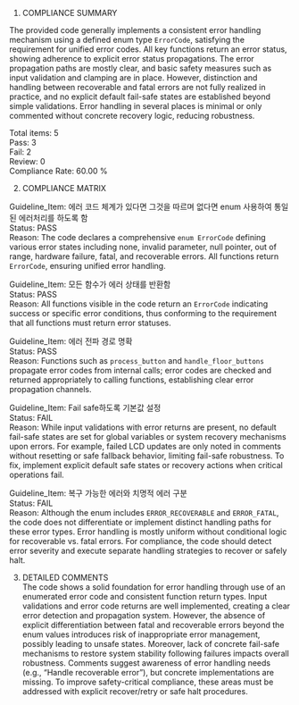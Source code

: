 1) COMPLIANCE SUMMARY

The provided code generally implements a consistent error handling mechanism using a defined enum type `ErrorCode`, satisfying the requirement for unified error codes. All key functions return an error status, showing adherence to explicit error status propagations. The error propagation paths are mostly clear, and basic safety measures such as input validation and clamping are in place. However, distinction and handling between recoverable and fatal errors are not fully realized in practice, and no explicit default fail-safe states are established beyond simple validations. Error handling in several places is minimal or only commented without concrete recovery logic, reducing robustness.

Total items: 5  
Pass: 3  
Fail: 2  
Review: 0  
Compliance Rate: 60.00 %

2) COMPLIANCE MATRIX  

Guideline_Item: 에러 코드 체계가 있다면 그것을 따르며 없다면 enum 사용하여 통일된 에러처리를 하도록 함  
Status: PASS  
Reason: The code declares a comprehensive `enum ErrorCode` defining various error states including none, invalid parameter, null pointer, out of range, hardware failure, fatal, and recoverable errors. All functions return `ErrorCode`, ensuring unified error handling.

Guideline_Item: 모든 함수가 에러 상태를 반환함  
Status: PASS  
Reason: All functions visible in the code return an `ErrorCode` indicating success or specific error conditions, thus conforming to the requirement that all functions must return error statuses.

Guideline_Item: 에러 전파 경로 명확  
Status: PASS  
Reason: Functions such as `process_button` and `handle_floor_buttons` propagate error codes from internal calls; error codes are checked and returned appropriately to calling functions, establishing clear error propagation channels.

Guideline_Item: Fail safe하도록 기본값 설정  
Status: FAIL  
Reason: While input validations with error returns are present, no default fail-safe states are set for global variables or system recovery mechanisms upon errors. For example, failed LCD updates are only noted in comments without resetting or safe fallback behavior, limiting fail-safe robustness. To fix, implement explicit default safe states or recovery actions when critical operations fail.

Guideline_Item: 복구 가능한 에러와 치명적 에러 구분  
Status: FAIL  
Reason: Although the enum includes `ERROR_RECOVERABLE` and `ERROR_FATAL`, the code does not differentiate or implement distinct handling paths for these error types. Error handling is mostly uniform without conditional logic for recoverable vs. fatal errors. For compliance, the code should detect error severity and execute separate handling strategies to recover or safely halt.

3) DETAILED COMMENTS  
The code shows a solid foundation for error handling through use of an enumerated error code and consistent function return types. Input validations and error code returns are well implemented, creating a clear error detection and propagation system. However, the absence of explicit differentiation between fatal and recoverable errors beyond the enum values introduces risk of inappropriate error management, possibly leading to unsafe states. Moreover, lack of concrete fail-safe mechanisms to restore system stability following failures impacts overall robustness. Comments suggest awareness of error handling needs (e.g., “Handle recoverable error”), but concrete implementations are missing. To improve safety-critical compliance, these areas must be addressed with explicit recover/retry or safe halt procedures.